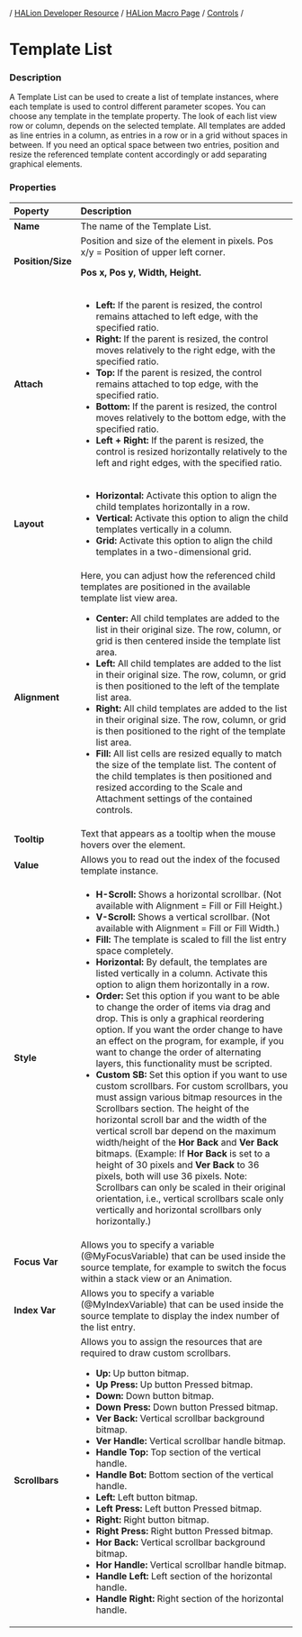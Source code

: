 / [HALion Developer Resource](../../HALion-Developer-Resource.md) / [HALion Macro Page](./HALion-Macro-Page.md) / [Controls](./Controls.md) /

# Template List

### Description

A Template List can be used to create a list of template instances, where each template is used to control different parameter scopes. You can choose any template in the template property. The look of each list view row or column, depends on the selected template. All templates are added as line entries in a column, as entries in a row or in a grid without spaces in between. If you need an optical space between two entries, position and resize the referenced template content accordingly or add separating graphical elements.

### Properties

|Poperty|Description|
|:-|:-|
|**Name**|The name of the Template List.|
|**Position/Size**|Position and size of the element in pixels. Pos x/y = Position of upper left corner.<p>**Pos x, Pos y, Width, Height.**</p>|
|**Attach**|<ul><li>**Left:** If the parent is resized, the control remains attached to left edge, with the specified ratio.</li><li>**Right:** If the parent is resized, the control moves relatively to the right edge, with the specified ratio.</li><li>**Top:** If the parent is resized, the control remains attached to top edge, with the specified ratio.</li><li>**Bottom:** If the parent is resized, the control moves relatively to the bottom edge, with the specified ratio.</li><li>**Left + Right:** If the parent is resized, the control is resized horizontally relatively to the left and right edges, with the specified ratio.</li>|<li>**Top + Bottom:** If the parent is resized, the control is resized vertically relatively to the top and bottom edges, with the specified ratio.</li></ul>|
|**Layout**|<ul><li>**Horizontal:** Activate this option to align the child templates horizontally in a row.</li><li>**Vertical:** Activate this option to align the child templates vertically in a column.</li><li>**Grid:** Activate this option to align the child templates in a two-dimensional grid.</li></ul>
|**Alignment**|Here, you can adjust how the referenced child templates are positioned in the available template list view area.<ul><li>**Center:** All child templates are added to the list in their original size. The row, column, or grid is then centered inside the template list area.</li><li>**Left:** All child templates are added to the list in their original size. The row, column, or grid is then positioned to the left of the template list area.</li><li>**Right:** All child templates are added to the list in their original size. The row, column, or grid is then positioned to the right of the template list area.</li><li>**Fill:** All list cells are resized equally to match the size of the template list. The content of the child templates is then positioned and resized according to the Scale and Attachment settings of the contained controls.</li></ul>|
|**Tooltip**|Text that appears as a tooltip when the mouse hovers over the element.|
|**Value**|Allows you to read out the index of the focused template instance.|
|**Style**|<ul><li>**H-Scroll:** Shows a horizontal scrollbar. (Not available with Alignment = Fill or Fill Height.)</li><li>**V-Scroll:** Shows a vertical scrollbar. (Not available with Alignment = Fill or Fill Width.)</li><li>**Fill:** The template is scaled to fill the list entry space completely.</li><li>**Horizontal:** By default, the templates are listed vertically in a column. Activate this option to align them horizontally in a row.</li><li>**Order:** Set this option if you want to be able to change the order of items via drag and drop. This is only a graphical reordering option. If you want the order change to have an effect on the program, for example, if you want to change the order of alternating layers, this functionality must be scripted.</li><li>**Custom SB:** Set this option if you want to use custom scrollbars. For custom scrollbars, you must assign various bitmap resources in the Scrollbars section. The height of the horizontal scroll bar and the width of the vertical scroll bar depend on the maximum width/height of the **Hor Back** and **Ver Back** bitmaps. (Example: If **Hor Back** is set to a height of 30 pixels and **Ver Back** to 36 pixels, both will use 36 pixels. Note: Scrollbars can only be scaled in their original orientation, i.e., vertical scrollbars scale only vertically and horizontal scrollbars only horizontally.)</li></ul>|
|**Focus Var**|Allows you to specify a variable (@MyFocusVariable) that can be used inside the source template, for example to switch the focus within a stack view or an Animation.|
|**Index Var**|Allows you to specify a variable (@MyIndexVariable) that can be used inside the source template to display the index number of the list entry.|
|**Scrollbars**|Allows you to assign the resources that are required to draw custom scrollbars.<ul><li>**Up:** Up button bitmap.</li><li>**Up Press:** Up button Pressed bitmap.</li><li>**Down:** Down button bitmap.</li><li>**Down Press:** Down button Pressed bitmap.</li><li>**Ver Back:** Vertical scrollbar background bitmap.</li><li>**Ver Handle:** Vertical scrollbar handle bitmap.</li><li>**Handle Top:** Top section of the vertical handle.</li><li>**Handle Bot:** Bottom section of the vertical handle.</li><li>**Left:** Left button bitmap.</li><li>**Left Press:** Left button Pressed bitmap.</li><li>**Right:** Right button bitmap.</li><li>**Right Press:** Right button Pressed bitmap.</li><li>**Hor Back:** Vertical scrollbar background bitmap.</li><li>**Hor Handle:** Vertical scrollbar handle bitmap.</li><li>**Handle Left:** Left section of the horizontal handle.</li><li>**Handle Right:** Right section of the horizontal handle.</li></ul>|

